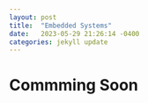 ```yaml
---
layout: post
title:  "Embedded Systems"
date:   2023-05-29 21:26:14 -0400
categories: jekyll update
---
```


# Commming Soon